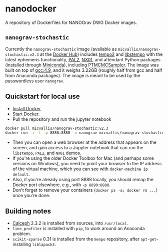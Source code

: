 # nanodocker

A repository of Dockerfiles for NANOGrav DWG Docker images.

## `nanograv-stochastic`

Currently the `nanograv-stochastic` image (available as `micvallis/nanograv-stochastic:v2.3` at the [Docker Hub](https://hub.docker.com/r/micvallis/nanograv-stochastic/)) includes [tempo2](https://bitbucket.org/psrsoft/tempo2) and [libstempo](https://github.com/vallis/libstempo) with the latest ephemeris functionality, [PAL2](https://github.com/jellis18/PAL2), [NX01](https://github.com/stevertaylor/NX01), and attendant Python packages (installed through [Miniconda](http://conda.pydata.org/miniconda.html)), including [PTMCMCSampler](https://github.com/jellis18/PTMCMCSampler). The image was built on top of [gcc:4.9](https://hub.docker.com/_/gcc), and it weighs 3.22GB (roughly half from gcc and half from Anaconda packages). The image is meant to be used by the passwordless user `nanograv`.

## Quickstart for local use

* [Install Docker](https://docs.docker.com/engine/installation)
* Start Docker.
* Pull the repository and run the jupyter notebook
```bash
docker pull micvallis/nanograv-stochastic:v2.3
docker run -i -t -p 8888:8888 -u nanograv micvallis/nanograv-stochastic:v2.3 run_jupyter.sh
```
* Then you can open a web browser at the address that appears on the screen, and gain access to a Jupyter notebook that can run the `libstempo`, `PAL2`, and `NX01` demos.
* If you're using the older Docker Toolbox for Mac (and perhaps some versions on Windows), you need to point your browser to the IP address of the virtual machine, which you can see with `docker-machine ip default`.
* Also, if you're already using port 8888 locally, you should remap the Docker port elsewhere, e.g., with `-p 8890:8888`.  
* Don't forget to remove your containers (`docker ps -a; docker rm ...`) once you're done.

## Building notes

* [Calceph](http://www.imcce.fr/fr/presentation/equipes/ASD/inpop/calceph) 2.3.2 is installed from sources, into `/usr/local`.
* `line_profiler` is installed with `pip`, to work around an Anaconda problem.
* `scikit-sparse` 0.31 is installed from the `menpo` repository, after `apt-get`-installing `liblapack3`.
